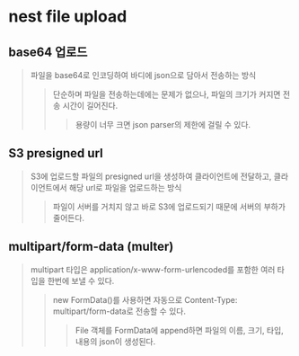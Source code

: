 # nest file upload

## base64 업로드

> 파일을 base64로 인코딩하여 바디에 json으로 담아서 전송하는 방식
>
> > 단순하며 파일을 전송하는데에는 문제가 없으나, 파일의 크기가 커지면 전송 시간이 길어진다.
> >
> > > 용량이 너무 크면 json parser의 제한에 걸릴 수 있다.

## S3 presigned url

> S3에 업로드할 파일의 presigned url을 생성하여 클라이언트에 전달하고, 클라이언트에서 해당 url로 파일을 업로드하는 방식
>
> > 파일이 서버를 거치지 않고 바로 S3에 업로드되기 때문에 서버의 부하가 줄어든다.

## multipart/form-data (multer)

> multipart 타입은 application/x-www-form-urlencoded를 포함한 여러 타입을 한번에 보낼 수 있다.
>
> > new FormData()를 사용하면 자동으로 Content-Type: multipart/form-data로 전송할 수 있다.
> >
> > > File 객체를 FormData에 append하면 파일의 이름, 크기, 타입, 내용의 json이 생성된다.

